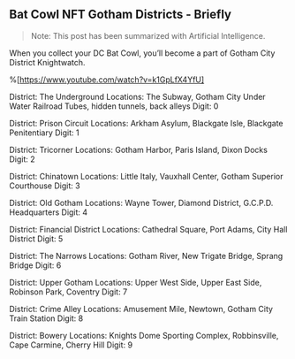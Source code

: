 ## Bat Cowl NFT Gotham Districts - Briefly

> Note: This post has been summarized with Artificial Intelligence.

When you collect your DC Bat Cowl, you’ll become a part of Gotham City District Knightwatch.

%[https://www.youtube.com/watch?v=k1GpLfX4YfU]

District: The Underground Locations: The Subway, Gotham City Under Water Railroad Tubes, hidden tunnels, back alleys Digit: 0

District: Prison Circuit Locations: Arkham Asylum, Blackgate Isle, Blackgate Penitentiary Digit: 1

District: Tricorner Locations: Gotham Harbor, Paris Island, Dixon Docks Digit: 2

District: Chinatown Locations: Little Italy, Vauxhall Center, Gotham Superior Courthouse Digit: 3

District: Old Gotham Locations: Wayne Tower, Diamond District, G.C.P.D. Headquarters Digit: 4

District: Financial District Locations: Cathedral Square, Port Adams, City Hall District Digit: 5

District: The Narrows Locations: Gotham River, New Trigate Bridge, Sprang Bridge Digit: 6

District: Upper Gotham Locations: Upper West Side, Upper East Side, Robinson Park, Coventry Digit: 7

District: Crime Alley Locations: Amusement Mile, Newtown, Gotham City Train Station Digit: 8

District: Bowery Locations: Knights Dome Sporting Complex, Robbinsville, Cape Carmine, Cherry Hill Digit: 9
